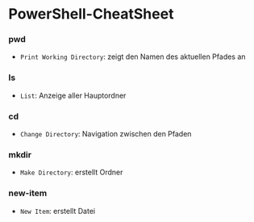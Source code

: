 # PowerShell-CheatSheet


### pwd

- `Print Working Directory`: zeigt den Namen des aktuellen Pfades an

### ls 

- `List`: Anzeige aller Hauptordner

### cd

- `Change Directory`: Navigation zwischen den Pfaden

### mkdir

- `Make Directory`: erstellt Ordner

### new-item

- `New Item`: erstellt Datei